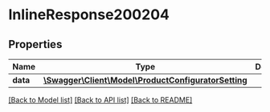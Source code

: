 # InlineResponse200204

## Properties
Name | Type | Description | Notes
------------ | ------------- | ------------- | -------------
**data** | [**\Swagger\Client\Model\ProductConfiguratorSetting**](ProductConfiguratorSetting.md) |  | [optional] 

[[Back to Model list]](../../README.md#documentation-for-models) [[Back to API list]](../../README.md#documentation-for-api-endpoints) [[Back to README]](../../README.md)

